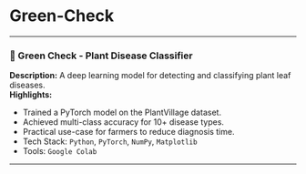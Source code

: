 # Green-Check

---

### 🌿 Green Check - Plant Disease Classifier
**Description:** A deep learning model for detecting and classifying plant leaf diseases.  
**Highlights:**
- Trained a PyTorch model on the PlantVillage dataset.
- Achieved multi-class accuracy for 10+ disease types.
- Practical use-case for farmers to reduce diagnosis time.
- Tech Stack: `Python`, `PyTorch`, `NumPy`, `Matplotlib`  
- Tools: `Google Colab`

---
